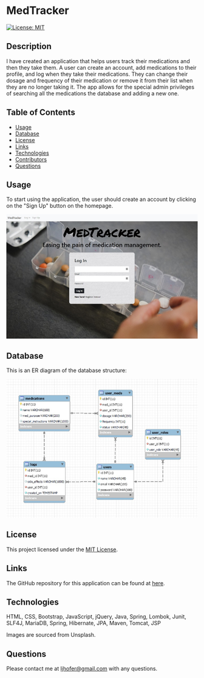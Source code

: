 # MedTracker

[![License: MIT](https://img.shields.io/badge/License-MIT-yellow.svg)](https://opensource.org/licenses/MIT)

## Description
I have created an application that helps users track their medications and then they take them. A user can create an account, add medications to their profile, and log when they take their medications. They can change their dosage and frequency of their medication or remove it from their list when they are no longer taking it. The app allows for the special admin privileges of searching all the medications the database and adding a new one. 

## Table of Contents

- [Usage](#usage)
- [Database](#database)
- [License](#license)
- [Links](#links)
- [Technologies](#technologies)
- [Contributors](#contributors)
- [Questions](#questions)


## Usage
To start using the application, the user should create an account by clicking on the "Sign Up" button on the homepage. 

![Screen shot of home page](src/main/webapp/pub/images/screenshot.jpg)

## Database
This is an ER diagram of the database structure:

![Screen shot of ER diagram](src/main/webapp/pub/images/erdiagram.jpg)

## License
This project licensed under the [MIT License](https://opensource.org/licenses/MIT).

## Links
The GitHub repository for this application can be found at [here](https://github.com/ljhofer/MedTracker).

## Technologies
HTML, CSS, Bootstrap, JavaScript, jQuery, Java, Spring, Lombok, Junit, SLF4J, MariaDB, Spring, Hibernate, JPA, Maven, Tomcat, JSP

Images are sourced from Unsplash.

## Questions
Please contact me at ljhofer@gmail.com with any questions. 


